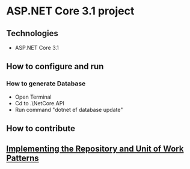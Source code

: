 # ASP.NET Core 3.1 project
## Technologies
- ASP.NET Core 3.1
## How to configure and run
### How to generate Database
- Open Terminal
- Cd to .\NetCore.API
- Run command "dotnet ef database update"
## How to contribute
## [Implementing the Repository and Unit of Work Patterns](https://docs.microsoft.com/en-us/aspnet/mvc/overview/older-versions/getting-started-with-ef-5-using-mvc-4/implementing-the-repository-and-unit-of-work-patterns-in-an-asp-net-mvc-application)